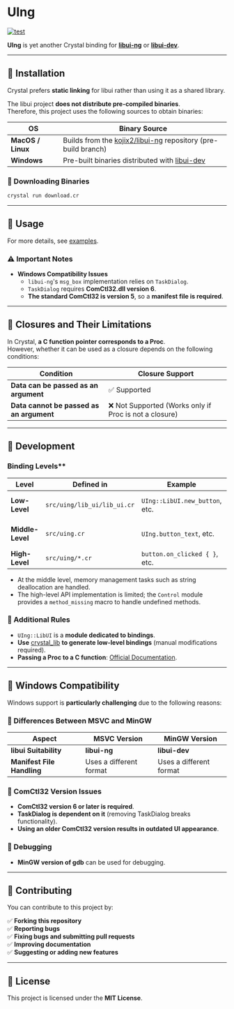 # **UIng**

[![test](https://github.com/kojix2/uing/actions/workflows/ci.yml/badge.svg)](https://github.com/kojix2/uing/actions/workflows/ci.yml)

**UIng** is yet another Crystal binding for **[libui-ng](https://github.com/libui-ng/libui-ng)** or **[libui-dev](https://github.com/petabyt/libui-dev)**.

---

## **📌 Installation**

Crystal prefers **static linking** for libui rather than using it as a shared library.

The libui project **does not distribute pre-compiled binaries**.  
Therefore, this project uses the following sources to obtain binaries:

| OS                | Binary Source                                                                                       |
| ----------------- | --------------------------------------------------------------------------------------------------- |
| **MacOS / Linux** | Builds from the [kojix2/libui-ng](https://github.com/kojix2/libui-ng) repository (pre-build branch) |
| **Windows**       | Pre-built binaries distributed with [libui-dev](https://github.com/petabyt/libui-dev/releases)      |

### **🔽 Downloading Binaries**

```sh
crystal run download.cr
```

---

## **📌 Usage**

For more details, see [examples](examples).

### **⚠️ Important Notes**

- **Windows Compatibility Issues**
  - `libui-ng`'s `msg_box` implementation relies on `TaskDialog`.
  - `TaskDialog` requires **ComCtl32.dll version 6**.
  - **The standard ComCtl32 is version 5**, so a **manifest file is required**.

---

## **📌 Closures and Their Limitations**

In Crystal, **a C function pointer corresponds to a Proc**.  
However, whether it can be used as a closure depends on the following conditions:

| **Condition**                            | **Closure Support**                                    |
| ---------------------------------------- | ------------------------------------------------------ |
| **Data can be passed as an argument**    | ✅ Supported                                           |
| **Data cannot be passed as an argument** | ❌ Not Supported (Works only if Proc is not a closure) |

---

## **📌 Development**

### Binding Levels\*\*

| **Level**        | **Defined in**              | **Example**                    | **Description**               |
| ---------------- | --------------------------- | ------------------------------ | ----------------------------- |
| **Low-Level**    | `src/uing/lib_ui/lib_ui.cr` | `UIng::LibUI.new_button`, etc. | Direct bindings to the libui. |
| **Middle-Level** | `src/uing.cr`               | `UIng.button_text`, etc.       | Handles memory management.    |
| **High-Level**   | `src/uing/*.cr`             | `button.on_clicked { }`, etc.  | Custom API or macros.         |

- At the middle level, memory management tasks such as string deallocation are handled.
- The high-level API implementation is limited; the `Control` module provides a `method_missing` macro to handle undefined methods.

### **🔹 Additional Rules**

- `UIng::LibUI` is a **module dedicated to bindings**.
- **Use** [crystal_lib](https://github.com/crystal-lang/crystal_lib) **to generate low-level bindings** (manual modifications required).
- **Passing a Proc to a C function**: [Official Documentation](https://crystal-lang.org/api/1.12.1/Proc.html#passing-a-proc-to-a-c-function).

---

## **📌 Windows Compatibility**

Windows support is **particularly challenging** due to the following reasons:

### **🔹 Differences Between MSVC and MinGW**

| **Aspect**                 | **MSVC Version**        | **MinGW Version**       |
| -------------------------- | ----------------------- | ----------------------- |
| **libui Suitability**      | **libui-ng**            | **libui-dev**           |
| **Manifest File Handling** | Uses a different format | Uses a different format |

### **🔹 ComCtl32 Version Issues**

- **ComCtl32 version 6 or later is required**.
- **TaskDialog is dependent on it** (removing TaskDialog breaks functionality).
- **Using an older ComCtl32 version results in outdated UI appearance**.

### **🔹 Debugging**

- **MinGW version of gdb** can be used for debugging.

---

## **📌 Contributing**

You can contribute to this project by:

✅ **Forking this repository**  
✅ **Reporting bugs**  
✅ **Fixing bugs and submitting pull requests**  
✅ **Improving documentation**  
✅ **Suggesting or adding new features**

---

## **📌 License**

This project is licensed under the **MIT License**.
